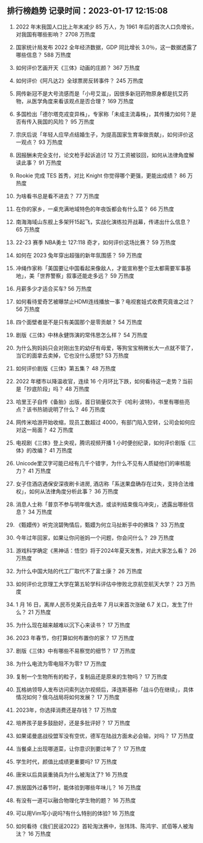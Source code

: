 
## 排行榜趋势 记录时间：2023-01-17 12:15:08
  
  1. 2022 年末我国人口比上年末减少 85 万人，为 1961 年后的首次人口负增长，对我国有哪些影响？ 2708 万热度
    
  2. 国家统计局发布 2022 全年经济数据，GDP 同比增长 3.0％，这一数据透露了哪些信息？ 588 万热度
    
  3. 如何评价艺画开天《三体》动画的庄颜？ 367 万热度
    
  4. 如何评价《阿凡达2》全球票房反转事件？ 245 万热度
    
  5. 网传新冠不是大号流感而是「小号艾滋」，因很多新冠药物原身都是抗艾药物，从医学角度来看该观点是否合理？ 169 万热度
    
  6. 多国检出「德尔塔克戎变异株」，专家称「未成主流毒株」，其传播力如何？是否有传入我国的风险？ 95 万热度
    
  7. 宗庆后说「年轻人应早点结婚生子，为提高国家生育率做贡献」，如何评价这一观点？ 93 万热度
    
  8. 因报酬未完全支付，论文枪手起诉追讨 12 万工资被驳回，如何从法律角度解读此事？ 91 万热度
    
  9. Rookie 完成 TES 首秀，对比 Knight 你觉得哪个更强，更能出成绩？ 86 万热度
    
  10. 为啥看书总是看不进去？ 77 万热度
    
  11. 在你的家乡，一桌充满地域特色的年夜饭都会有什么菜？ 66 万热度
    
  12. 南海海域山东舰上多架歼15起飞，实战化演练拉开战幕，传递出什么信息？ 65 万热度
    
  13. 22-23 赛季 NBA勇士 127:118 奇才，如何评价这场比赛？ 59 万热度
    
  14. 如何在 2023 兔年穿出超强的新年氛围感？ 59 万热度
    
  15. 冲绳作家称「美国要让中国看起来像敌人，才能宣称整个亚太都需要军事基地」，美「世界警察」叙事还能走多远？ 59 万热度
    
  16. 月薪多少才适合买车? 56 万热度
    
  17. 如何看待爱奇艺被曝禁止HDMI连线播放一事？电视套娃式收费究竟谁之过？ 56 万热度
    
  18. 四个面壁者是不是只有美国那个是零贡献？ 54 万热度
    
  19. 剧版《三体》中林永健饰演的常伟思怎么样？ 54 万热度
    
  20. 为什么狗妈妈只会对刚出生的幼仔有母爱，等狗宝宝稍微长大一点就不管了，当它的面拿去卖掉，它也没什么感觉? 53 万热度
    
  21. 如何评价剧版《三体》第五集？ 48 万热度
    
  22. 2022 年楼市以降温收官，连续 16 个月环比下跌，如何看待这一走势？当前是「抄底阶段」吗？ 48 万热度
    
  23. 哈里王子自传《备胎》出版，首日销量仅次于《哈利·波特》，书里有哪些亮点？该书热销说明了什么？ 46 万热度
    
  24. 网传米哈游开始收缩，现员工数超过 4000，有部门陷入空转，公司会如何应对这一局面？ 42 万热度
    
  25. 电视剧《三体》登上央视，腾讯视频开播 1 小时便创纪录，如何评价剧版《三体》的改编？ 41 万热度
    
  26. Unicode里汉字可能已经有几千个错字，为什么不见有人质疑他们的审核能力？ 41 万热度
    
  27. 女子住酒店遇保安深夜刷卡进房, 酒店称「系送果盘确存在过失，支持合法维权」，如何从法律角度分析此事？ 36 万热度
    
  28. 消息人士称「普京不参与明年俄大选，或谈判结束俄乌冲突」，透露出哪些信息？ 34 万热度
    
  29. 《甄嬛传》听完浣碧殉情后，甄嬛为何立马扯断手中的佛珠？ 33 万热度
    
  30. 今年过年回家，如果让你问爸妈一个问题，你会问什么？ 29 万热度
    
  31. 游戏科学确定《黑神话：悟空》将于2024年夏天发售，对此大家怎么看？ 26 万热度
    
  32. 为什么中国大陆的代工厂取代不了富士康？ 26 万热度
    
  33. 如何评价北京理工大学在第五轮学科评估中惨败北京航空航天大学？ 23 万热度
    
  34. 1 月 16 日，离岸人民币兑美元自去年 7 月以来首次涨破 6.7 关口，发生了什么？ 21 万热度
    
  35. 为什么现在越来越难以沉下心来读书？ 17 万热度
    
  36. 2023 年春节，你打算如何布置你的家？ 17 万热度
    
  37. 剧版《三体》中有哪些不易察觉的细节？ 17 万热度
    
  38. 为什么电流为零电阻不为零? 17 万热度
    
  39. 复制一个生物所有的粒子，复制品还是原来的生物吗？ 17 万热度
    
  40. 瓦格纳领导人发布访问索列达尔视频后，泽连斯基称「战斗仍在继续」，具体情况如何？俄乌战局将如何发展？ 17 万热度
    
  41. 2023年，你选择消费还是存钱？ 17 万热度
    
  42. 培养孩子是多鼓励好，还是多批评好？ 17 万热度
    
  43. 如果诺曼底战役盟军没有空优，德军在陆战方面未必会输，对吗？ 17 万热度
    
  44. 当餐桌上出现哪道菜，让你意识到要过年了？ 17 万热度
    
  45. 学生时代，颜值比成绩更重要吗? 17 万热度
    
  46. 唐宋以后具装重骑兵为什么被淘汰了? 16 万热度
    
  47. 旅居国外过春节时，能体验到哪些年味儿？ 16 万热度
    
  48. 有没有一道可以融合物理化学生物的题？ 16 万热度
    
  49. 可以用Vim写小说吗?有什么特别的体验? 16 万热度
    
  50. 如何看待《我们民谣2022》首轮淘汰赛中，张玮玮、陈鸿宇、贰佰等人被淘汰？ 16 万热度
    